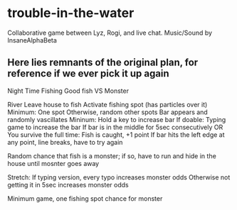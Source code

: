 # trouble-in-the-water
Collaborative game between Lyz, Rogi, and live chat. Music/Sound by InsaneAlphaBeta

## Here lies remnants of the original plan, for reference if we ever pick it up again

Night Time Fishing
Good fish VS Monster

River
Leave house to fish
Activate fishing spot (has particles over it)
	Minimum: One spot
	Otherwise, random other spots
Bar appears and randomly vascillates
Mininum: Hold a key to increase bar
If doable: Typing game to increase the bar
If bar is in the middle for 5sec consecutively
	OR
	You survive the full time:
		Fish is caught, +1 point
If bar hits the left edge at any point,
	line breaks, have to try again

Random chance that fish is a monster;
	if so, have to run and hide in the house
	until mosnter goes away

Stretch: If typing version, every typo increases monster odds
	Otherwise not getting it in 5sec increases monster odds

Minimum game, one fishing spot 
chance for monster
